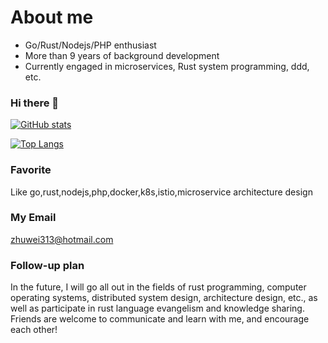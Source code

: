 # About me
- Go/Rust/Nodejs/PHP enthusiast
- More than 9 years of background development
- Currently engaged in microservices, Rust system programming, ddd, etc.
### Hi there 👋

[![GitHub stats](https://github-readme-stats.vercel.app/api?username=daheige&show_icons=true&theme=radical)](https://github.com/daheige/github-readme-stats)

[![Top Langs](https://github-readme-stats.vercel.app/api/top-langs/?username=daheige&layout=compact)](https://github.com/daheige/github-readme-stats)


### Favorite

  Like go,rust,nodejs,php,docker,k8s,istio,microservice architecture design
### My Email
  
  zhuwei313@hotmail.com

### Follow-up plan
In the future, I will go all out in the fields of rust programming, computer operating systems, distributed system design, architecture design, etc., as well as participate in rust language evangelism and knowledge sharing. Friends are welcome to communicate and learn with me, and encourage each other!
